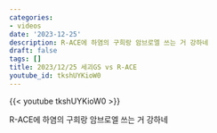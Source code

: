 ```yaml
---
categories:
- videos
date: '2023-12-25'
description: R-ACE에 하염의 구희랑 암브로엘 쓰는 거 강하네
draft: false
tags: []
title: 2023/12/25 세괴GS vs R-ACE
youtube_id: tkshUYKioW0
---
```



{{< youtube tkshUYKioW0 >}}

R-ACE에 하염의 구희랑 암브로엘 쓰는 거 강하네